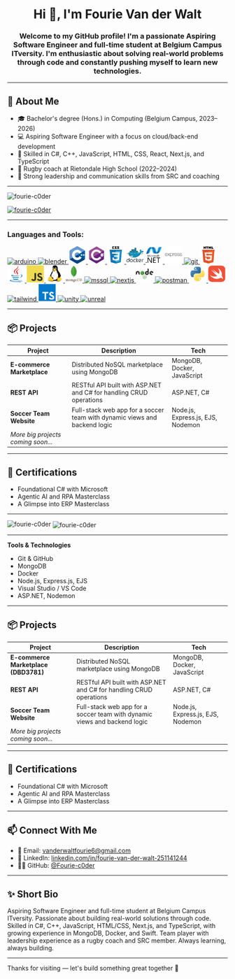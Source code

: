 <h1 align="center">Hi 👋, I'm Fourie Van der Walt</h1>
<h3 align="center">Welcome to my GitHub profile! I'm a passionate Aspiring Software Engineer and full-time student at Belgium Campus ITversity. I'm enthusiastic about solving real-world problems through code and constantly pushing myself to learn new technologies.</h3>

---

## 🚀 About Me

- 🎓 Bachelor's degree (Hons.) in Computing (Belgium Campus, 2023–2026)
- 💻 Aspiring Software Engineer with a focus on cloud/back-end development
- 🧠 Skilled in C#, C++, JavaScript, HTML, CSS, React, Next.js, and TypeScript
- 🏉 Rugby coach at Rietondale High School (2022–2024)
- 🤝 Strong leadership and communication skills from SRC and coaching

---

<p align="left"> <img src="https://komarev.com/ghpvc/?username=fourie-c0der&label=Profile%20views&color=0e75b6&style=flat" alt="fourie-c0der" /> </p>

<p align="left"> <a href="https://github.com/ryo-ma/github-profile-trophy"><img src="https://github-profile-trophy.vercel.app/?username=fourie-c0der" alt="fourie-c0der" /></a> </p>

---

<h3 align="left">Languages and Tools:</h3>
<p align="left"> <a href="https://www.arduino.cc/" target="_blank" rel="noreferrer"> <img src="https://cdn.worldvectorlogo.com/logos/arduino-1.svg" alt="arduino" width="40" height="40"/> </a> <a href="https://www.blender.org/" target="_blank" rel="noreferrer"> <img src="https://download.blender.org/branding/community/blender_community_badge_white.svg" alt="blender" width="40" height="40"/> </a> <a href="https://www.w3schools.com/cpp/" target="_blank" rel="noreferrer"> <img src="https://raw.githubusercontent.com/devicons/devicon/master/icons/cplusplus/cplusplus-original.svg" alt="cplusplus" width="40" height="40"/> </a> <a href="https://www.w3schools.com/cs/" target="_blank" rel="noreferrer"> <img src="https://raw.githubusercontent.com/devicons/devicon/master/icons/csharp/csharp-original.svg" alt="csharp" width="40" height="40"/> </a> <a href="https://www.w3schools.com/css/" target="_blank" rel="noreferrer"> <img src="https://raw.githubusercontent.com/devicons/devicon/master/icons/css3/css3-original-wordmark.svg" alt="css3" width="40" height="40"/> </a> <a href="https://www.docker.com/" target="_blank" rel="noreferrer"> <img src="https://raw.githubusercontent.com/devicons/devicon/master/icons/docker/docker-original-wordmark.svg" alt="docker" width="40" height="40"/> </a> <a href="https://dotnet.microsoft.com/" target="_blank" rel="noreferrer"> <img src="https://raw.githubusercontent.com/devicons/devicon/master/icons/dot-net/dot-net-original-wordmark.svg" alt="dotnet" width="40" height="40"/> </a> <a href="https://expressjs.com" target="_blank" rel="noreferrer"> <img src="https://raw.githubusercontent.com/devicons/devicon/master/icons/express/express-original-wordmark.svg" alt="express" width="40" height="40"/> </a> <a href="https://git-scm.com/" target="_blank" rel="noreferrer"> <img src="https://www.vectorlogo.zone/logos/git-scm/git-scm-icon.svg" alt="git" width="40" height="40"/> </a> <a href="https://www.w3.org/html/" target="_blank" rel="noreferrer"> <img src="https://raw.githubusercontent.com/devicons/devicon/master/icons/html5/html5-original-wordmark.svg" alt="html5" width="40" height="40"/> </a> <a href="https://www.java.com" target="_blank" rel="noreferrer"> <img src="https://raw.githubusercontent.com/devicons/devicon/master/icons/java/java-original.svg" alt="java" width="40" height="40"/> </a> <a href="https://developer.mozilla.org/en-US/docs/Web/JavaScript" target="_blank" rel="noreferrer"> <img src="https://raw.githubusercontent.com/devicons/devicon/master/icons/javascript/javascript-original.svg" alt="javascript" width="40" height="40"/> </a> <a href="https://www.linux.org/" target="_blank" rel="noreferrer"> <img src="https://raw.githubusercontent.com/devicons/devicon/master/icons/linux/linux-original.svg" alt="linux" width="40" height="40"/> </a> <a href="https://www.mongodb.com/" target="_blank" rel="noreferrer"> <img src="https://raw.githubusercontent.com/devicons/devicon/master/icons/mongodb/mongodb-original-wordmark.svg" alt="mongodb" width="40" height="40"/> </a> <a href="https://www.microsoft.com/en-us/sql-server" target="_blank" rel="noreferrer"> <img src="https://www.svgrepo.com/show/303229/microsoft-sql-server-logo.svg" alt="mssql" width="40" height="40"/> </a> <a href="https://nextjs.org/" target="_blank" rel="noreferrer"> <img src="https://cdn.worldvectorlogo.com/logos/nextjs-2.svg" alt="nextjs" width="40" height="40"/> </a> <a href="https://nodejs.org" target="_blank" rel="noreferrer"> <img src="https://raw.githubusercontent.com/devicons/devicon/master/icons/nodejs/nodejs-original-wordmark.svg" alt="nodejs" width="40" height="40"/> </a> <a href="https://postman.com" target="_blank" rel="noreferrer"> <img src="https://www.vectorlogo.zone/logos/getpostman/getpostman-icon.svg" alt="postman" width="40" height="40"/> </a> <a href="https://www.python.org" target="_blank" rel="noreferrer"> <img src="https://raw.githubusercontent.com/devicons/devicon/master/icons/python/python-original.svg" alt="python" width="40" height="40"/> </a> <a href="https://developer.apple.com/swift/" target="_blank" rel="noreferrer"> <img src="https://raw.githubusercontent.com/devicons/devicon/master/icons/swift/swift-original.svg" alt="swift" width="40" height="40"/> </a> <a href="https://tailwindcss.com/" target="_blank" rel="noreferrer"> <img src="https://www.vectorlogo.zone/logos/tailwindcss/tailwindcss-icon.svg" alt="tailwind" width="40" height="40"/> </a> <a href="https://www.typescriptlang.org/" target="_blank" rel="noreferrer"> <img src="https://raw.githubusercontent.com/devicons/devicon/master/icons/typescript/typescript-original.svg" alt="typescript" width="40" height="40"/> </a> <a href="https://unity.com/" target="_blank" rel="noreferrer"> <img src="https://www.vectorlogo.zone/logos/unity3d/unity3d-icon.svg" alt="unity" width="40" height="40"/> </a> <a href="https://unrealengine.com/" target="_blank" rel="noreferrer"> <img src="https://raw.githubusercontent.com/kenangundogan/fontisto/036b7eca71aab1bef8e6a0518f7329f13ed62f6b/icons/svg/brand/unreal-engine.svg" alt="unreal" width="40" height="40"/> </a> </p>

---

## 📦 Projects

| Project | Description | Tech |
|--------|-------------|------|
| **E-commerce Marketplace** | Distributed NoSQL marketplace using MongoDB | MongoDB, Docker, JavaScript |
| **REST API** | RESTful API built with ASP.NET and C# for handling CRUD operations | ASP.NET, C# |
| **Soccer Team Website** | Full-stack web app for a soccer team with dynamic views and backend logic | Node.js, Express.js, EJS, Nodemon |
| _More big projects coming soon..._ |

---

## 📜 Certifications

- Foundational C# with Microsoft
- Agentic AI and RPA Masterclass
- A Glimpse into ERP Masterclass

---

<p><img align="left" src="https://github-readme-stats.vercel.app/api/top-langs?username=fourie-c0der&show_icons=true&locale=en&layout=compact" alt="fourie-c0der" /></p>

<p>&nbsp;<img align="center" src="https://github-readme-stats.vercel.app/api?username=fourie-c0der&show_icons=true&locale=en" alt="fourie-c0der" /></p>

---

**Tools & Technologies**
- Git & GitHub
- MongoDB
- Docker
- Node.js, Express.js, EJS
- Visual Studio / VS Code
- ASP.NET, Nodemon

---

## 📦 Projects

| Project | Description | Tech |
|--------|-------------|------|
| **E-commerce Marketplace (DBD3781)** | Distributed NoSQL marketplace using MongoDB | MongoDB, Docker, JavaScript |
| **REST API** | RESTful API built with ASP.NET and C# for handling CRUD operations | ASP.NET, C# |
| **Soccer Team Website** | Full-stack web app for a soccer team with dynamic views and backend logic | Node.js, Express.js, EJS, Nodemon |
| _More big projects coming soon..._ |

---

## 📜 Certifications

- Foundational C# with Microsoft
- Agentic AI and RPA Masterclass
- A Glimpse into ERP Masterclass

---

## 📫 Connect With Me

- 📧 Email: [vanderwaltfourie6@gmail.com](mailto:vanderwaltfourie6@gmail.com)
- 💼 LinkedIn: [linkedin.com/in/fourie-van-der-walt-251141244](https://www.linkedin.com/in/fourie-van-der-walt-251141244)
- 🧑‍💻 GitHub: [@Fourie-c0der](https://github.com/Fourie-c0der)

---

## ✨ Short Bio

Aspiring Software Engineer and full-time student at Belgium Campus ITversity. Passionate about building real-world solutions through code. Skilled in C#, C++, JavaScript, HTML/CSS, Next.js, and TypeScript, with growing experience in MongoDB, Docker, and Swift. Team player with leadership experience as a rugby coach and SRC member. Always learning, always building.

---

Thanks for visiting — let's build something great together 🚀
